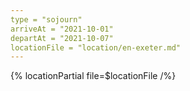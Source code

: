 ```yaml
---
type = "sojourn"
arriveAt = "2021-10-01"
departAt = "2021-10-07"
locationFile = "location/en-exeter.md"
---
```


{% locationPartial file=$locationFile /%}
